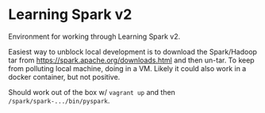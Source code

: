 # Learning Spark v2

Environment for working through Learning Spark v2.

Easiest way to unblock local development is to download the Spark/Hadoop tar
from https://spark.apache.org/downloads.html and then un-tar.
To keep from polluting local machine, doing in a VM. Likely it could also work
in a docker container, but not positive.

Should work out of the box w/ `vagrant up` and then
`/spark/spark-.../bin/pyspark`.
